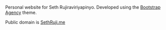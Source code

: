 Personal website for Seth Rujiraviriyapinyo. Developed using the [Bootstrap](http://startbootstrap.com/) [Agency](http://startbootstrap.com/template-overviews/agency/) theme.

Public domain is [SethRuji.me](http://sethruji.me/)
